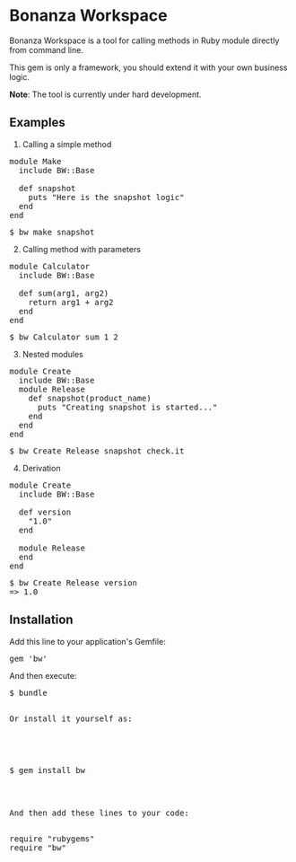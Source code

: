 Bonanza Workspace
=================

Bonanza Workspace is a tool for calling methods in Ruby module directly from command line.

This gem is only a framework, you should extend it with your own business logic.

<b>Note</b>: The tool is currently under hard development.

Examples
--------

1. Calling a simple method

<pre>
module Make
  include BW::Base

  def snapshot
    puts "Here is the snapshot logic"
  end
end
</pre>

<pre>
$ bw make snapshot
</pre>

2. Calling method with parameters

<pre>
module Calculator
  include BW::Base

  def sum(arg1, arg2)
    return arg1 + arg2
  end
end
</pre>

<pre>
$ bw Calculator sum 1 2
</pre>

3. Nested modules

<pre>
module Create
  include BW::Base
  module Release
    def snapshot(product_name)
      puts "Creating snapshot is started..."
    end
  end
end
</pre>

<pre>
$ bw Create Release snapshot check.it
</pre>

4. Derivation

<pre>
module Create
  include BW::Base

  def version
    "1.0"
  end

  module Release
  end
end
</pre>

<pre>
$ bw Create Release version
=> 1.0
</pre>

Installation
------------

Add this line to your application's Gemfile:

<pre>
gem 'bw'
</pre>

And then execute:

<pre>
$ bundle
<pre>

Or install it yourself as:

</pre>
$ gem install bw
<pre>

And then add these lines to your code:

<pre>
require "rubygems"
require "bw"
</pre>
